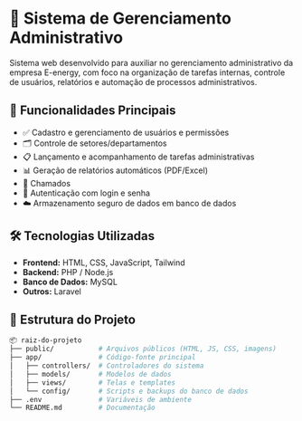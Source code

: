 # 🏢 Sistema de Gerenciamento Administrativo

Sistema web desenvolvido para auxiliar no gerenciamento administrativo da empresa E-energy, com foco na organização de tarefas internas, controle de usuários, relatórios e automação de processos administrativos.

## 🚀 Funcionalidades Principais

- ✅ Cadastro e gerenciamento de usuários e permissões
- 🗂️ Controle de setores/departamentos
- 📋 Lançamento e acompanhamento de tarefas administrativas
- 📊 Geração de relatórios automáticos (PDF/Excel)
- 🔔 Chamados
- 🔐 Autenticação com login e senha
- ☁️ Armazenamento seguro de dados em banco de dados

## 🛠️ Tecnologias Utilizadas

- **Frontend:** HTML, CSS, JavaScript, Tailwind
- **Backend:** PHP / Node.js
- **Banco de Dados:** MySQL
- **Outros:** Laravel

## 📁 Estrutura do Projeto

```bash
📦 raiz-do-projeto
├── public/           # Arquivos públicos (HTML, JS, CSS, imagens)
├── app/              # Código-fonte principal
│   ├── controllers/  # Controladores do sistema
│   ├── models/       # Modelos de dados
│   ├── views/        # Telas e templates
│   └── config/       # Scripts e backups do banco de dados
├── .env              # Variáveis de ambiente
└── README.md         # Documentação

